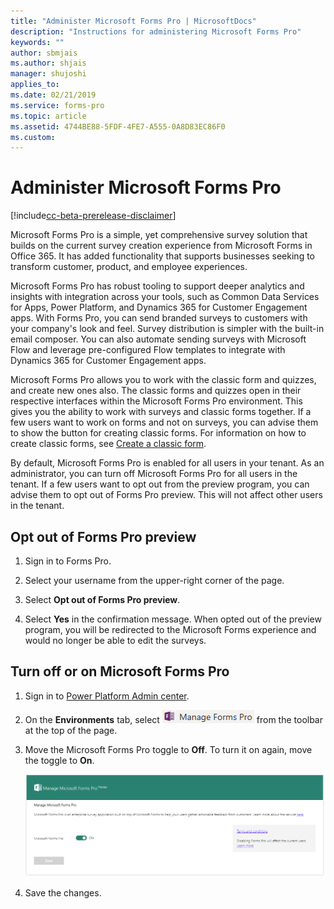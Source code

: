 ```yaml
---
title: "Administer Microsoft Forms Pro | MicrosoftDocs"
description: "Instructions for administering Microsoft Forms Pro"
keywords: ""
author: sbmjais
ms.author: shjais
manager: shujoshi
applies_to: 
ms.date: 02/21/2019
ms.service: forms-pro
ms.topic: article
ms.assetid: 4744BE88-5FDF-4FE7-A555-0A8D83EC86F0
ms.custom: 
---
```


# Administer Microsoft Forms Pro

[!include[cc-beta-prerelease-disclaimer](includes/cc-beta-prerelease-disclaimer.md)]

Microsoft Forms Pro is a simple, yet comprehensive survey solution that builds on the current survey creation experience from Microsoft Forms in Office 365. It has added functionality that supports businesses seeking to transform customer, product, and employee experiences.

Microsoft Forms Pro has robust tooling to support deeper analytics and insights with integration across your tools, such as Common Data Services for Apps, Power Platform, and Dynamics 365 for Customer Engagement apps. With Forms Pro, you can send branded surveys to customers with your company's look and feel. Survey distribution is simpler with the built-in email composer. You can also automate sending surveys with Microsoft Flow and leverage pre-configured Flow templates to integrate with Dynamics 365 for Customer Engagement apps.

Microsoft Forms Pro allows you to work with the classic form and quizzes, and create new ones also. The classic forms and quizzes open in their respective interfaces within the Microsoft Forms Pro environment. This gives you the ability to work with surveys and classic forms together. If a few users want to work on forms and not on surveys, you can advise them to show the button for creating classic forms. For information on how to create classic forms, see [Create a classic form](create-classic-form.md).

By default, Microsoft Forms Pro is enabled for all users in your tenant. As an administrator, you can turn off Microsoft Forms Pro for all users in the tenant. If a few users want to opt out from the preview program, you can advise them to opt out of Forms Pro preview. This will not affect other users in the tenant.

## Opt out of Forms Pro preview

1. Sign in to Forms Pro.

2. Select your username from the upper-right corner of the page.

3. Select **Opt out of Forms Pro preview**. 

4. Select **Yes** in the confirmation message. When opted out of the preview program, you will be redirected to the Microsoft Forms experience and would no longer be able to edit the surveys.

## Turn off or on Microsoft Forms Pro

1. Sign in to [Power Platform Admin center](https://admin.powerplatform.microsoft.com).

2. On the **Environments** tab, select ![Manage Forms Pro](media/manage-forms-pro.png "Manage Forms Pro") from the toolbar at the top of the page.

3. Move the Microsoft Forms Pro toggle to **Off**. To turn it on again, move the toggle to **On**.

    ![Turn off or on Forms Pro](media/admin-screen.png "Turn off or on Forms Pro")

4. Save the changes.

